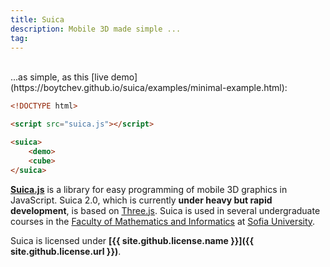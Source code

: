 ```yaml
---
title: Suica
description: Mobile 3D made simple ...
tag:
---
```

<br>
...as simple, as this [live demo](https://boytchev.github.io/suica/examples/minimal-example.html):


```html
<!DOCTYPE html>

<script src="suica.js"></script>

<suica>
    <demo>
    <cube>
</suica>
```

<script src="https://boytchev.github.io/suica/bin/suica.js"></script>

<suica>
    <demo>
    <cube>
</suica>

[**Suica.js**](https://github.com/boytchev/suica) is a library for easy
programming of mobile 3D graphics in JavaScript. Suica 2.0, which is currently
**under heavy but rapid development**, is based on [Three.js](https://threejs.org).
Suica is used in several undergraduate courses in the
[Faculty of Mathematics and Informatics](https://www.fmi.uni-sofia.bg/en) at
[Sofia University](https://www.uni-sofia.bg/index.php/eng).


Suica is licensed under **[{{ site.github.license.name }}]({{ site.github.license.url }})**.
